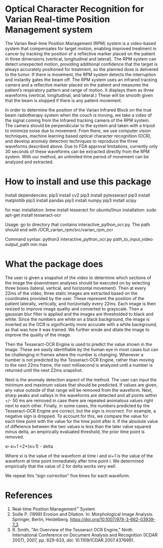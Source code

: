 # Optical Character Recognition for Varian Real-time Position Management system

The Varian Real-time Position Management (RPM) system is a video-based system that
compensates for target motion, enabling improved treatment in cancer by tracking the position
of a reflective marker placed on the patient in three dimensions (vertical, longitudinal and
lateral). The RPM system can detect unexpected motion, providing additional confidence that
the target is always accurately positioned for treatment, so the planned dose is delivered to the
tumor. If there is movement, the RPM system detects the interruption and instantly gates the
beam off. The RPM system uses an infrared tracking camera and a reflective marker placed on
the patient and measures the patient’s respiratory pattern and range of motion. It displays them
as three waveforms (vertical, longitudinal, and lateral.) These will be smooth given that the
beam is stopped if there is any patient movement.

In order to determine the position of the Varian Infrared Block on the true beam radiotherapy
system when the couch is moving, we take a video of the signal coming from the Infrared
tracking camera of the RPM system. The camera should be perpendicular to the system and
taken with a tripod to minimize noise due to movement. From there, we use computer vision
techniques, machine learning based optical character recognition (OCR), and develop anomaly
detection techniques to reproduce the three waveforms described above. Due to FDA approval
limitations, currently only 30 seconds of these waveforms can be extracted directly from the
RPM system. With our method, an unlimited time period of movement can be analyzed and
extracted.


# How to install and use this package

Install dependencies:
  pip3 install cv2
  pip3 install pytesseract
  pip3 install matplotlib
  pip3 install pandas
  pip3 install numpy
  pip3 install scipy

for mac installation: brew install tesseract
for ubuntu/linux installation: sudo apt-get install tesseract-ocr

Usage:
go to directory that contains interactive_python_ocr.py. The path should end with /OCR_varian_rpm/src/varian_rpm_ocr

Command syntax: python3 interactive_python_ocr.py path_to_input_video output_path min max

# What the package does 

The user is given a snapshot of the video to determine which sections of the image the downstream analyses should be executed on by selecting three boxes (lateral, vertical, and horizontal movement). Then at every 22ms of the video, three static images are extracted based on the coordinates provided by the user. These represent the position of the patient laterally, vertically, and horizontally every 22ms. Each image is then resized to improve image quality and converted to grayscale. Then a gaussian blur filter is applied and the images are thresholded to black and white. Since the numbers are white on a black background, the image is inverted as the OCR is significantly more accurate with a white background, as that was how it was trained. We further erode and dilate the image to improve the quality of the image.
 
Then the Tesseract-OCR Engine is used to predict the value shown in the image. These are easily identifiable by the human eye in most cases but can be challenging in frames where the number is changing. Whenever a number is not predicted by the Tesseract-OCR Engine, rather than moving to the next 22ms frame, the next millisecond is analyzed until a number is returned until the next 22ms snapshot.
 
Next is the anomaly detection aspect of the method. The user can input the minimum and maximum values that should be predicted. If values are given, any value outside of that range will be removed from the waveform. Next, sharp peaks and valleys in the waveforms are detected and all points within +/- 50 ms are removed in case there are repeated anomalous values right next to each other. Finally, in some cases, the numbers predicted by the Tesseract-OCR Engine are correct, but the sign is incorrect. For example, a negative sign is dropped. To account for this, we compare the value for each time point with the value for the time point after it. If the absolute value of difference between the two values is less than the later value squared minus delta, an empirically evaluated threshold, the prior time point is removed.

xi-xi+1 <2*(xi+1) -  delta

Where xi  is the value of the waveform at time i and xi+1 is the value of the waveform at time point immediately after time point i. We determined empirically that the value of 2 for delta works very well.
 
We repeat this “sign correction” five times for each waveform.

# References
1. Real-time Position Management™ System
2. Soille P. (1999) Erosion and Dilation. In: Morphological Image Analysis. Springer, Berlin, Heidelberg. https://doi.org/10.1007/978-3-662-03939-7_3
3. R. Smith, "An Overview of the Tesseract OCR Engine," Ninth International Conference on Document Analysis and Recognition (ICDAR 2007), 2007, pp. 629-633, doi: 10.1109/ICDAR.2007.4376991.





